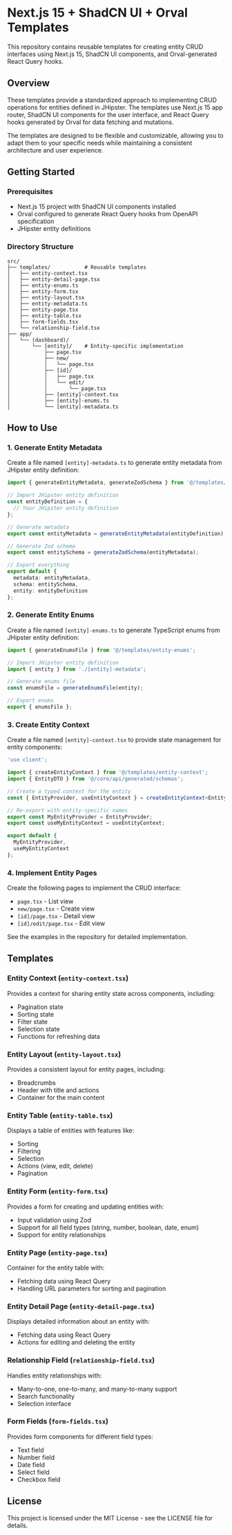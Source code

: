# Next.js 15 + ShadCN UI + Orval Templates

This repository contains reusable templates for creating entity CRUD interfaces using Next.js 15, ShadCN UI components, and Orval-generated React Query hooks.

## Overview

These templates provide a standardized approach to implementing CRUD operations for entities defined in JHipster. The templates use Next.js 15 app router, ShadCN UI components for the user interface, and React Query hooks generated by Orval for data fetching and mutations.

The templates are designed to be flexible and customizable, allowing you to adapt them to your specific needs while maintaining a consistent architecture and user experience.

## Getting Started

### Prerequisites

- Next.js 15 project with ShadCN UI components installed
- Orval configured to generate React Query hooks from OpenAPI specification
- JHipster entity definitions

### Directory Structure

```
src/
├── templates/           # Reusable templates
│   ├── entity-context.tsx
│   ├── entity-detail-page.tsx
│   ├── entity-enums.ts
│   ├── entity-form.tsx
│   ├── entity-layout.tsx
│   ├── entity-metadata.ts
│   ├── entity-page.tsx
│   ├── entity-table.tsx
│   ├── form-fields.tsx
│   └── relationship-field.tsx
├── app/
│   └── (dashboard)/
│       └── [entity]/    # Entity-specific implementation
│           ├── page.tsx
│           ├── new/
│           │   └── page.tsx
│           ├── [id]/
│           │   ├── page.tsx
│           │   └── edit/
│           │       └── page.tsx
│           ├── [entity]-context.tsx
│           ├── [entity]-enums.ts
│           └── [entity]-metadata.ts
```

## How to Use

### 1. Generate Entity Metadata

Create a file named `[entity]-metadata.ts` to generate entity metadata from JHipster entity definition:

```typescript
import { generateEntityMetadata, generateZodSchema } from '@/templates/entity-metadata';

// Import JHipster entity definition
const entityDefinition = {
  // Your JHipster entity definition
};

// Generate metadata
export const entityMetadata = generateEntityMetadata(entityDefinition);

// Generate Zod schema
export const entitySchema = generateZodSchema(entityMetadata);

// Export everything
export default {
  metadata: entityMetadata,
  schema: entitySchema,
  entity: entityDefinition
};
```

### 2. Generate Entity Enums

Create a file named `[entity]-enums.ts` to generate TypeScript enums from JHipster entity definition:

```typescript
import { generateEnumsFile } from '@/templates/entity-enums';

// Import JHipster entity definition
import { entity } from './[entity]-metadata';

// Generate enums file
const enumsFile = generateEnumsFile(entity);

// Export enums
export { enumsFile };
```

### 3. Create Entity Context

Create a file named `[entity]-context.tsx` to provide state management for entity components:

```typescript
'use client';

import { createEntityContext } from '@/templates/entity-context';
import { EntityDTO } from '@/core/api/generated/schemas';

// Create a typed context for the entity
const { EntityProvider, useEntityContext } = createEntityContext<EntityDTO>();

// Re-export with entity-specific names
export const MyEntityProvider = EntityProvider;
export const useMyEntityContext = useEntityContext;

export default {
  MyEntityProvider,
  useMyEntityContext
};
```

### 4. Implement Entity Pages

Create the following pages to implement the CRUD interface:

- `page.tsx` - List view
- `new/page.tsx` - Create view
- `[id]/page.tsx` - Detail view
- `[id]/edit/page.tsx` - Edit view

See the examples in the repository for detailed implementation.

## Templates

### Entity Context (`entity-context.tsx`)

Provides a context for sharing entity state across components, including:
- Pagination state
- Sorting state
- Filter state
- Selection state
- Functions for refreshing data

### Entity Layout (`entity-layout.tsx`)

Provides a consistent layout for entity pages, including:
- Breadcrumbs
- Header with title and actions
- Container for the main content

### Entity Table (`entity-table.tsx`)

Displays a table of entities with features like:
- Sorting
- Filtering
- Selection
- Actions (view, edit, delete)
- Pagination

### Entity Form (`entity-form.tsx`)

Provides a form for creating and updating entities with:
- Input validation using Zod
- Support for all field types (string, number, boolean, date, enum)
- Support for entity relationships

### Entity Page (`entity-page.tsx`)

Container for the entity table with:
- Fetching data using React Query
- Handling URL parameters for sorting and pagination

### Entity Detail Page (`entity-detail-page.tsx`)

Displays detailed information about an entity with:
- Fetching data using React Query
- Actions for editing and deleting the entity

### Relationship Field (`relationship-field.tsx`)

Handles entity relationships with:
- Many-to-one, one-to-many, and many-to-many support
- Search functionality
- Selection interface

### Form Fields (`form-fields.tsx`)

Provides form components for different field types:
- Text field
- Number field
- Date field
- Select field
- Checkbox field

## License

This project is licensed under the MIT License - see the LICENSE file for details.
